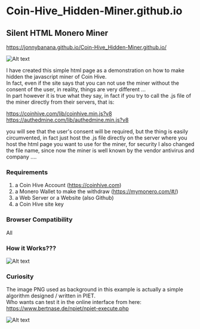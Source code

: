 # Coin-Hive_Hidden-Miner.github.io

<h2>Silent HTML Monero Miner</h2>

https://jonnybanana.github.io/Coin-Hive_Hidden-Miner.github.io/

![Alt text](https://raw.githubusercontent.com/JonnyBanana/Coin-Hive_Hidden-Miner.github.io/master/img/coinhive-icon.png)

I have created this simple html page as a demonstration on how to make hidden the javascript miner of Coin Hive.<BR>
In fact, even if the site says that you can not use the miner without the consent of the user, in reality, things are very different ...</BR>
In part however it is true what they say, in fact if you try to call the .js file of the miner directly from their servers, that is:

https://coinhive.com/lib/coinhive.min.js?v8</BR>
https://authedmine.com/lib/authedmine.min.js?v8

you will see that the user's consent will be required, but the thing is easily circumvented, in fact just host the .js file directly on the server where you host the html page you want to use for the miner, for security I also changed the file name, since now the miner is well known by the vendor antivirus and company ....

<h3> Requirements </h3>

1. a Coin Hive Account (https://coinhive.com)
2. a Monero Wallet to make the withdraw  (https://mymonero.com/#/)
3. a Web Server or a Website (also Github)
4. a Coin Hive site key


<h3> Browser Compatibility </h3>

All

<h3> How it Works??? </h3>

![Alt text](https://imgflip.com/gif/2me3te)





<h3> Curiosity </h3>

The image PNG used as background in this example is actually a simple algorithm designed / written in PIET.</BR>
Who wants can test it in the online interface from here: https://www.bertnase.de/npiet/npiet-execute.php


![Alt text](https://raw.githubusercontent.com/JonnyBanana/Coin-Hive_Hidden-Miner.github.io/master/img/bit.png)
